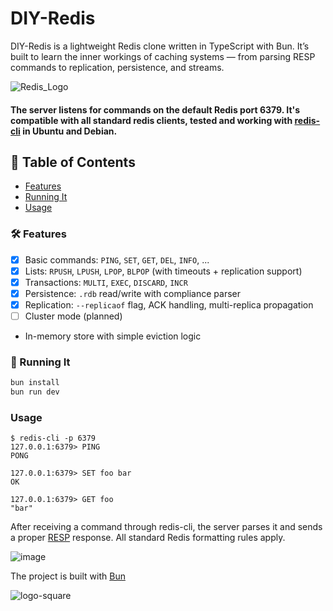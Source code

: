 # DIY-Redis

DIY-Redis is a lightweight Redis clone written in TypeScript with Bun.
It’s built to learn the inner workings of caching systems — from parsing RESP commands to replication, persistence, and streams.

![Redis_Logo](https://github.com/danzin/DIY-Redis/assets/8279984/a74d9d0a-153a-46d9-8b35-d60eaa09ab17)
#### The server listens for commands on the default Redis port 6379. It's compatible with all standard redis clients, tested and working with [redis-cli](https://redis.io/docs/latest/develop/connect/cli/) in Ubuntu and Debian.

## 📑 Table of Contents
- [Features](#-features)
- [Running It](#-running-it)
- [Usage](#usage)



### 🛠 Features
- [x] Basic commands: `PING`, `SET`, `GET`, `DEL`, `INFO`, ...
- [x] Lists: `RPUSH`, `LPUSH`, `LPOP`, `BLPOP` (with timeouts + replication support)
- [x] Transactions: `MULTI`, `EXEC`, `DISCARD`, `INCR`
- [x] Persistence: `.rdb` read/write with compliance parser
- [x] Replication: `--replicaof` flag, ACK handling, multi-replica propagation
- [ ] Cluster mode (planned)
    
- In-memory store with simple eviction logic

### 🚀 Running It
  ```bash 
bun install
bun run dev
```

### Usage 
```
$ redis-cli -p 6379
127.0.0.1:6379> PING
PONG

127.0.0.1:6379> SET foo bar
OK

127.0.0.1:6379> GET foo
"bar"
```

After receiving a command through redis-cli, the server parses it and sends a proper [RESP](https://redis.io/docs/latest/develop/reference/protocol-spec/) response. All standard Redis formatting rules apply. 

![image](https://github.com/danzin/DIY-Redis/assets/8279984/b11ca00b-d196-4aa9-a086-5cc6fa4baef4)

The project is built with [Bun](https://bun.sh/) 

![logo-square](https://github.com/danzin/DIY-Redis/assets/8279984/d3372183-e1c0-43f3-a1da-e299aa910e13)

















